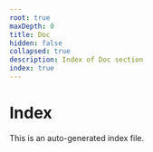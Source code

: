 ```yaml
---
root: true
maxDepth: 0
title: Doc
hidden: false
collapsed: true
description: Index of Doc section
index: true
---
```

# Index

This is an auto-generated index file.
